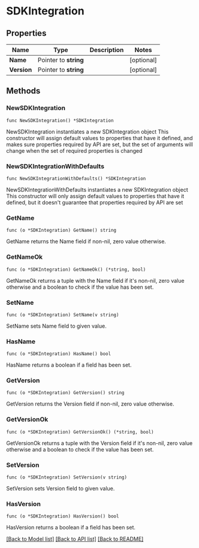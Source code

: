 # SDKIntegration

## Properties

Name | Type | Description | Notes
------------ | ------------- | ------------- | -------------
**Name** | Pointer to **string** |  | [optional] 
**Version** | Pointer to **string** |  | [optional] 

## Methods

### NewSDKIntegration

`func NewSDKIntegration() *SDKIntegration`

NewSDKIntegration instantiates a new SDKIntegration object
This constructor will assign default values to properties that have it defined,
and makes sure properties required by API are set, but the set of arguments
will change when the set of required properties is changed

### NewSDKIntegrationWithDefaults

`func NewSDKIntegrationWithDefaults() *SDKIntegration`

NewSDKIntegrationWithDefaults instantiates a new SDKIntegration object
This constructor will only assign default values to properties that have it defined,
but it doesn't guarantee that properties required by API are set

### GetName

`func (o *SDKIntegration) GetName() string`

GetName returns the Name field if non-nil, zero value otherwise.

### GetNameOk

`func (o *SDKIntegration) GetNameOk() (*string, bool)`

GetNameOk returns a tuple with the Name field if it's non-nil, zero value otherwise
and a boolean to check if the value has been set.

### SetName

`func (o *SDKIntegration) SetName(v string)`

SetName sets Name field to given value.

### HasName

`func (o *SDKIntegration) HasName() bool`

HasName returns a boolean if a field has been set.

### GetVersion

`func (o *SDKIntegration) GetVersion() string`

GetVersion returns the Version field if non-nil, zero value otherwise.

### GetVersionOk

`func (o *SDKIntegration) GetVersionOk() (*string, bool)`

GetVersionOk returns a tuple with the Version field if it's non-nil, zero value otherwise
and a boolean to check if the value has been set.

### SetVersion

`func (o *SDKIntegration) SetVersion(v string)`

SetVersion sets Version field to given value.

### HasVersion

`func (o *SDKIntegration) HasVersion() bool`

HasVersion returns a boolean if a field has been set.


[[Back to Model list]](../README.md#documentation-for-models) [[Back to API list]](../README.md#documentation-for-api-endpoints) [[Back to README]](../README.md)


